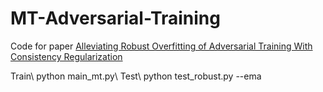 # MT-Adversarial-Training
Code for paper [Alleviating Robust Overfitting of Adversarial Training With Consistency Regularization](https://arxiv.org/abs/2205.11744)

Train\\
python main_mt.py\\
Test\\
python test_robust.py --ema

